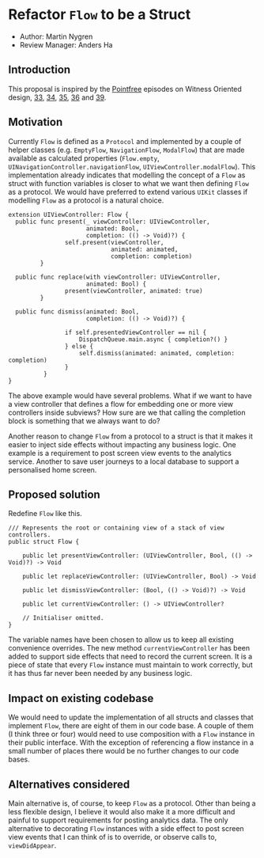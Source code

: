 # Refactor `Flow` to be a Struct

* Author: Martin Nygren
* Review Manager: Anders Ha

## Introduction

This proposal is inspired by the [Pointfree](https://www.pointfree.co) episodes on Witness Oriented design, [33](https://www.pointfree.co/episodes/ep33-protocol-witnesses-part-1), [34](https://www.pointfree.co/episodes/ep34-protocol-witnesses-part-2), [35](https://www.pointfree.co/episodes/ep35-advanced-protocol-witnesses-part-1), [36](https://www.pointfree.co/episodes/ep36-advanced-protocol-witnesses-part-2) and [39](https://www.pointfree.co/episodes/ep39-witness-oriented-library-design).

## Motivation

Currently `Flow` is defined as a `Protocol` and implemented by a couple of helper classes (e.g. `EmptyFlow`, `NavigationFlow`, `ModalFlow`) that are made available as calculated properties (`Flow.empty`, `UINavigationController.navigationFlow`, `UIViewController.modalFlow`). This implementation already indicates that modelling the concept of a `Flow` as struct with function variables is closer to what we want then defining `Flow` as a protocol. We would have preferred to extend various `UIKit` classes if modelling `Flow` as a protocol is a natural choice.

```
extension UIViewController: Flow {
  public func present(_ viewController: UIViewController,
                      animated: Bool,
                      completion: (() -> Void)?) {
                self.present(viewController,
                             animated: animated,
                             completion: completion)
         }

  public func replace(with viewController: UIViewController,
                      animated: Bool) {
                present(viewController, animated: true)
         }

  public func dismiss(animated: Bool,
                      completion: (() -> Void)?) {

                if self.presentedViewController == nil {
                    DispatchQueue.main.async { completion?() }
                } else {
                    self.dismiss(animated: animated, completion: completion)
                }
          }
}
```

The above example would have several problems. What if we want to have a view controller that defines a flow for embedding one or more view controllers inside subviews? How sure are we that calling the completion block is something that we always want to do?

Another reason to change `Flow` from a protocol to a struct is that it makes it easier to inject side effects without impacting any business logic. One example is a requirement to post screen view events to the analytics service. Another to save user journeys to a local database to support a personalised home screen.

## Proposed solution

Redefine `Flow` like this.

```
/// Represents the root or containing view of a stack of view controllers.
public struct Flow {

    public let presentViewController: (UIViewController, Bool, (() -> Void)?) -> Void

    public let replaceViewController: (UIViewController, Bool) -> Void

    public let dismissViewController: (Bool, (() -> Void)?) -> Void

    public let currentViewController: () -> UIViewController?

    // Initialiser omitted.
}
```

The variable names have been chosen to allow us to keep all existing convenience overrides. The new method `currentViewController` has been added to support side effects that need to record the current screen. It is a piece of state that every `Flow` instance must maintain to work correctly, but it has thus far never been needed by any business logic.

## Impact on existing codebase

We would need to update the implementation of all structs and classes that implement `Flow`, there are eight of them in our code base. A couple of them (I think three or four) would need to use composition with a `Flow` instance in their public interface. With the exception of referencing a flow instance in a small number of places there would be no further changes to our code bases.

## Alternatives considered

Main alternative is, of course, to keep `Flow` as a protocol. Other than being a less flexible design, I believe it would also make it a more difficult and painful to support requirements for posting analytics data. The only alternative to decorating `Flow` instances with a side effect to post screen view events that I can think of is to override, or observe calls to, `viewDidAppear`.
